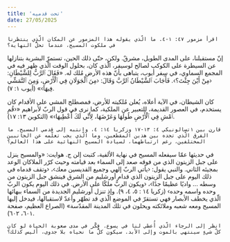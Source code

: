 ```yaml
---
title: 'تحت قدميه'
date: 27/05/2025
---
```


`اقرأ مزمور ٤٧: ١-٤. ما الّذي يقوله هذا المزمور عن المكان الّذي ينتظرنا في ملكوت المسيح، عندما تحلُّ النهاية؟`

إنّ مستقبلنا، على المدى الطويل، مشرقٌ. ولكن، حتّى ذلك الحين، تستمرّ البشرية بتنازلها عن السيطرة على الكوكب لصالح لوسيفر، الّذي كان، بحلول الوقت الّذي ظهر فيه في المجمع السماوي، في سِفر أيوب، يتباهى بأنّ هذه الأرض مُلك له. «فَقَالَ ٱلرَّبُّ لِلشَّيْطَانِ: ‹مِنْ أَيْنَ جِئْتَ؟›. فَأَجَابَ ٱلشَّيْطَانُ ٱلرَّبَّ وَقَالَ: ‹مِنَ ٱلْجَوَلَانِ فِي ٱلْأَرْضِ، وَمِنَ ٱلتَّمَشِّي فِيهَا›» (أيوب ١: ٧).

كان الشيطان، في الآية أعلاه، يُعلن مُلكيته للأرض، فمصطلح المشي على الأقدام كان يستخدم، في العصور القديمة، للتعبير عن الملكية، كما نرى في قول الربّ لأبراهيم «‹قُمِ ٱمْشِ فِي ٱلْأَرْضِ طُولَهَا وَعَرْضَهَا، لِأَنِّي لَكَ أُعْطِيهَا›» (التكوين ١٣: ١٧).

`قارن بين ١تسالونيكي ٤: ١٣-١٧ وزكريا ١٤: ٤، وانتبه إلى قدمي المسيح. ما الفرق الّذي تجده بين هذين المقطعين، وما الّذي يجب تعلّمه عن الجانبين المختلفين، رغم ارتباطهما، لسيادة المسيح النهائية على هذا العالم؟`

في حديثها عمّا سيفعله المسيح في نهاية الألفية، كتبت إلن ج. هوايت: «والمسيح ينزل على جبل الزيتون الذي من فوقه صعد إلى السماء بعد قيامته وحيث كرّر الملاكان الوعد بمجيئه الثاني. والنبي يقول: ‹يأتي الربّ إلهي وجميع القديسين معك›، ‹وتقف قدماه في ذلك اليوم على جبل الزيتون الذي قدام أورشليم من الشرق فينشق جبل الزيتون من وسطه ... واديًا عظيمًا جدًا›، ‹ويكون الربُّ ملكًا على الأرض. في ذلك اليوم يكون الربّ وحده واسمه وحده› (زكريا ١٤ : ٥، ٤، ٩). وإذ تنزل أورشليم الجديدة من السماء ببهائها الّذي يخطف الأبصار فهي تستقرّ في الموضع الّذي قد تطهّر وأعدّ لاستقبالها، فيدخل إليها المسيح ومعه شعبه وملائكته ويحلون في تلك المدينة المقدّسة» (الصراع العظيم، صفحة ٦٠١، ٦٠٢).

`انظر إلى الرجاء الّذي أُعطي لنا في يسوع. فكّر في مدى صعوبة الحياة لو كان كلّ شيءٍ سينتهي بالموت وإلى الأبد. سيكون كلُّ ما نحياه بلا جدوى، أليس كذلك؟`